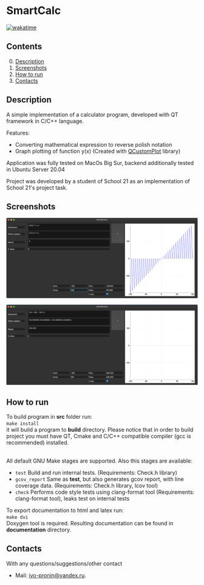 # SmartCalc

[![wakatime](https://wakatime.com/badge/gitlab/students/C7_SmartCalc_v1.0.ID_353531/fondaata_student.21_school.ru/C7_SmartCalc_v1.0-1.svg)](https://wakatime.com/badge/gitlab/students/C7_SmartCalc_v1.0.ID_353531/fondaata_student.21_school.ru/C7_SmartCalc_v1.0-1)

## Contents

0. [Description](#description)
1. [Screenshots](#screenshots)
2. [How to run](#how-to-run)
3. [Contacts](#contacts)

## Description

A simple implementation of a calculator program, developed with QT framework in C/C++ language.

Features: 
 - Converting mathematical expression to reverse polish notation
 - Graph plotting of function y(x) (Created with [QCustomPlot](www.qcustomplot.com) library)

Application was fully tested on MacOs Big Sur, backend additionally tested in Ubuntu Server 20.04

Project was developed by a student of School 21 as an implementation of School 21's project task.

## Screenshots

![](misc/images/img1.png)

![](misc/images/img2.png)

## How to run

To build program in **src** folder run: \
`` make install `` \
it will build a program to **build** directory. Please notice that in order to build project you must have QT, Cmake and C/C++ compatible compiler (gcc is recommended) installed. </br></br>

All default GNU Make stages are supported. Also this stages are available:
 - ``test`` Build and run internal tests. (Requirements: Check.h library)
 - ``gcov_report`` Same as **test**, but also generates gcov report, with line coverage data. (Requirements: Check.h library, lcov tool)
 - ``check`` Performs code style tests using clang-format tool (Requirements: clang-format tool), leaks test on internal tests

To export documentation to html and latex run: \
`` make dvi `` \
Doxygen tool is required. Resulting documentation can be found in **documentation** directory.

## Contacts

With any questions/suggestions/other contact </br>
 - Mail: [ivo-pronin@yandex.ru](mailto:ivo-pronin@yandex.ru).